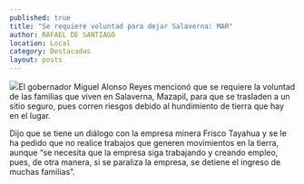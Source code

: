 ```yaml
---
published: true
title: "Se requiere voluntad para dejar Salaverna: MAR"
author: RAFAEL DE SANTIAGO
location: Local
category: Destacadas
layout: posts
---
```


![](http://i.imgur.com/NrLz9Arm.jpg)El gobernador Miguel Alonso Reyes mencionó que se requiere la voluntad de las familias que viven en Salaverna, Mazapil, para que se trasladen a un sitio seguro, pues corren riesgos debido al hundimiento de tierra que hay en el lugar.

Dijo que se tiene un diálogo con la empresa minera Frisco Tayahua y se le ha pedido que no realice trabajos que generen movimientos en la tierra, aunque “se necesita que la empresa siga trabajando y creando empleo, pues, de otra manera, si se paraliza la empresa, se detiene el ingreso de muchas familias”.

